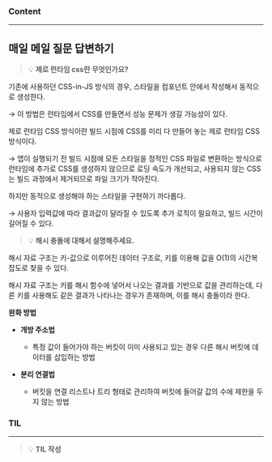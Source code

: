 
### Content

---

## 매일 메일 질문 답변하기

> 💡 ****제로 런타임 css란 무엇인가요?****

기존에 사용하던 CSS-in-JS 방식의 경우, 스타일을 컴포넌트 안에서 작성해서 동적으로 생성한다.

→ 이 방법은 런타임에서 CSS를 만들면서 성능 문제가 생길 가능성이 있다.


제로 런타임 CSS 방식이란 빌드 시점에 CSS를 미리 다 만들어 놓는 제로 런타임 CSS 방식이다.

→ 앱이 실행되기 전 빌드 시점에 모든 스타일을 정적인 CSS 파일로 변환하는 방식으로 런타임에 추가로 CSS를 생성하지 않으므로 로딩 속도가 개선되고, 사용되지 않는 CSS는 빌드 과정에서 제거되므로 파일 크기가 작아진다.


하지만 동적으로 생성해야 하는 스타일을 구현하기 까다롭다.

→ 사용자 입력값에 따라 결과값이 달라질 수 있도록 추가 로직이 필요하고, 빌드 시간이 길어질 수 있다.


> 💡 ****해시 충돌에 대해서 설명해주세요.****

해시 자료 구조는 키-값으로 이루어진 데이터 구조로, 키를 이용해 값을 O(1)의 시간복잡도로 찾을 수 있다.


해시 자료 구조는 키를 해시 함수에 넣어서 나오는 결과를 기반으로 값을 관리하는데, 다른 키를 사용해도 같은 결과가 나타나는 경우가 존재하며, 이를 해시 충돌이라 한다.


**완화 방법**

- **개방 주소법**
  - 특정 값이 들어가야 하는 버킷이 이미 사용되고 있는 경우 다른 해시 버킷에 데이터를 삽입하는 방법


- **분리 연결법**
  - 버킷을 연결 리스트나 트리 형태로 관리하여 버킷에 들어갈 값의 수에 제한을 두지 않는 방법



### **TIL**

---


> 💡 **TIL 작성**

